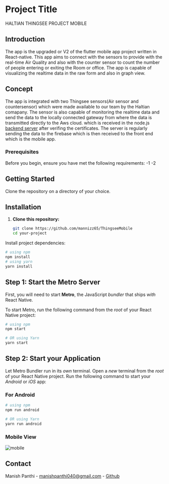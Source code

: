 # Project Title
HALTIAN THINGSEE PROJECT MOBILE
## Introduction
The app is the upgraded or V2 of the flutter mobile app project written in React-native. This app aims to connect with the sensors to provide with the real-time Air Quality and also with the counter sensor to count the number of people entering or exiting the Room or office. The app is capable of visualizing the realtime data in the raw form and also in graph view.

## Concept
The app is integrated with  two Thingsee sensors(Air sensor and countersensor) which were made available to our team by the Haltian comapany. The sensor is also capable of monitoring the realtime data and send the data to the locally connected gateway from where the data is transmitted directly to the Aws cloud. which is received in the node.js [backend server](https://github.com/Haltian-company-project/backend) after verifing the certificates. The server is regularly sending the data to the firebase which is then received to the front end which is the mobile app.


### Prerequisites
Before you begin, ensure you have met the following requirements:
-1
-2

## Getting Started
 Clone the repository on a directory of your choice.
## Installation

1. **Clone this repository:**

   ```bash
   git clone https://github.com/mannizz65/ThingseeMobile
   cd your-project
Install project dependencies:
```bash
# using npm
npm install
# using yarn
yarn install
```
## Step 1: Start the Metro Server

First, you will need to start **Metro**, the JavaScript _bundler_ that ships _with_ React Native.

To start Metro, run the following command from the _root_ of your React Native project:

```bash
# using npm
npm start

# OR using Yarn
yarn start
```

## Step 2: Start your Application

Let Metro Bundler run in its _own_ terminal. Open a _new_ terminal from the _root_ of your React Native project. Run the following command to start your _Android_ or _iOS_ app:

### For Android

```bash
# using npm
npm run android

# OR using Yarn
yarn run android
```

### Mobile View
![mobile](https://github.com/Shaik-Chapal/thingsee-frontend/assets/43337898/9f5e7767-947e-4e3c-b371-a121f658cf6a)

## Contact

Manish Panthi - manishpanthi040@gmail.com - [Github](https://github.com/mannizz65)
